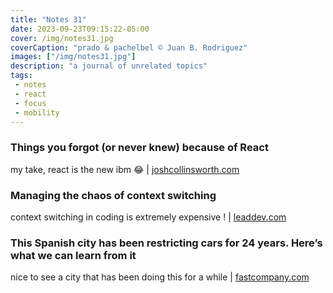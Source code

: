 ```yaml
---
title: "Notes 31"
date: 2023-09-23T09:15:22-05:00
cover: /img/notes31.jpg
coverCaption: "prado & pachelbel © Juan B. Rodriguez"
images: ["/img/notes31.jpg"]
description: "a journal of unrelated topics"
tags:
 - notes
 - react
 - focus
 - mobility
---
```


### Things you forgot (or never knew) because of React

my take, react is the new ibm 😂 | [joshcollinsworth.com](https://joshcollinsworth.com/blog/antiquated-react)

### Managing the chaos of context switching

context switching in coding is extremely expensive ! | [leaddev.com](https://leaddev.com/process/managing-chaos-context-switching)

### This Spanish city has been restricting cars for 24 years. Here’s what we can learn from it

nice to see a city that has been doing this for a while | [fastcompany.com](https://www.fastcompany.com/90952175/this-spanish-city-has-been-restricting-cars-for-24-years-heres-what-we-can-learn-from-it)